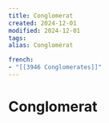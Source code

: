 ```yaml
---
title: Conglomerat
created: 2024-12-01
modified: 2024-12-01
tags: 
alias: Conglomérat

french:
- "[[3946 Conglomerates]]"
---
```

# Conglomerat

